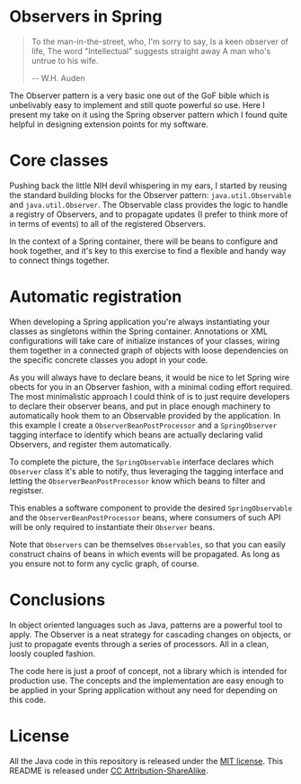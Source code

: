 Observers in Spring
===================

> To the man-in-the-street, who, I'm sorry to say,
> Is a keen observer of life,
> The word "Intellectual" suggests straight away
> A man who's untrue to his wife.
>
> -- W.H. Auden

The Observer pattern is a very basic one out of the GoF bible which is unbelivably easy to implement and still quote
powerful so use. Here I present my take on it using the Spring observer pattern which I found quite helpful in designing
extension points for my software.

Core classes
============

Pushing back the little NIH devil whispering in my ears, I started by reusing the standard building blocks for the
Observer pattern: `java.util.Observable` and `java.util.Observer`. The Observable class provides the logic to handle a
registry of Observers, and to propagate updates (I prefer to think more of in terms of events) to all of the registered
Observers.

In the context of a Spring container, there will be beans to configure and hook together, and it's key to this exercise
to find a flexible and handy way to connect things together.

Automatic registration
=====================

When developing a Spring application you're always instantiating your classes as singletons within the Spring container.
Annotations or XML configurations will take care  of initialize instances of your classes, wiring them together in a
connected graph of objects with loose dependencies on the specific concrete classes you adopt in your code.

As you will always have to declare beans, it would be nice to let Spring wire obects for you in an Observer fashion,
with a minimal coding effort required. The most minimalistic approach I could think of is to just require developers to
declare their observer beans, and put in place enough machinery to automatically hook them to an Observable provided by
the application. In this example I create a `ObserverBeanPostProcessor` and a `SpringObserver`
tagging interface to identify which beans are actually declaring valid Observers, and register them automatically.

To complete the picture, the `SpringObservable` interface declares which `Observer` class it's able to notify, thus
leveraging the tagging interface and letting the `ObserverBeanPostProcessor` know which beans to filter and registser.

This enables a software component to provide the desired `SpringObservable` and the `ObserverBeanPostProcessor` beans, where
consumers of such API will be only required to instantiate their `Observer` beans.

Note that `Observers` can be themselves `Observables`, so that you can easily construct chains of beans in which events
will be propagated. As long as you ensure not to form any cyclic graph, of course.

Conclusions
===========

In object oriented languages such as Java, patterns are a powerful tool to apply. The Observer is a neat strategy for
cascading changes on objects, or just to propagate events through a series of processors. All in a clean, loosly coupled
fashion.

The code here is just a proof of concept, not a library which is intended for production use. The concepts and the
implementation are easy enough to be applied in your Spring application without any need for depending on this code.

License
=======

All the Java code in this repository is released under the
[MIT license](https://raw.github.com/skuro/spring-observer/master/LICENSE.txt). This README is released under
[CC Attribution-ShareAlike](http://creativecommons.org/licenses/by-sa/3.0/).